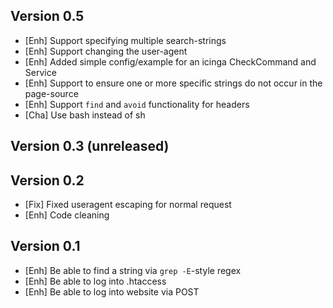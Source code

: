 Version 0.5
-----------
- [Enh]     Support specifying multiple search-strings
- [Enh]     Support changing the user-agent
- [Enh]     Added simple config/example for an icinga CheckCommand and Service
- [Enh]     Support to ensure one or more specific strings do not occur in the page-source
- [Enh]     Support `find` and `avoid` functionality for headers 
- [Cha]     Use bash instead of sh

Version 0.3 (unreleased)
-----------



Version 0.2
-----------

- [Fix]		Fixed useragent escaping for normal request
- [Enh]		Code cleaning


Version 0.1
-----------

- [Enh]     Be able to find a string via `grep -E`-style regex
- [Enh]     Be able to log into .htaccess
- [Enh]     Be able to log into website via POST

